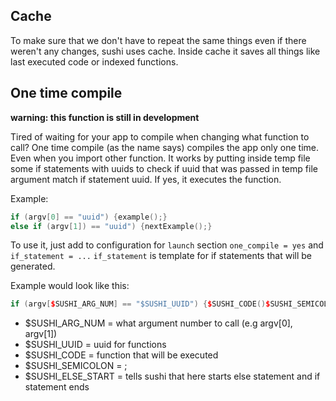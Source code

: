 ## Cache
To make sure that we don't have to repeat the same things even if there weren't any changes, sushi uses cache. Inside cache it saves all things like last executed code or indexed functions.

## One time compile
**warning: this function is still in development**

Tired of waiting for your app to compile when changing what function to call? One time compile (as the name says) compiles the app only one time. Even when you import other function. It works by putting inside temp file some if statements with uuids to check if uuid that was passed in temp file argument match if statement uuid. If yes, it executes the function.

Example:
```cpp
if (argv[0] == "uuid") {example();} 
else if (argv[1]) == "uuid") {nextExample();}
```

To use it, just add to configuration for `launch` section `one_compile = yes` and `if_statement = ...`
`if_statement` is template for if statements that will be generated. 

Example would look like this:
```cpp
if (argv[$SUSHI_ARG_NUM] == "$SUSHI_UUID") {$SUSHI_CODE()$SUSHI_SEMICOLON} $SUSHI_ELSE_START else if (argv[$SUSHI_ARG_NUM] == "$SUSHI_UUID") {$SUSHI_CODE()$SUSHI_SEMICOLON}
```

- $SUSHI_ARG_NUM = what argument number to call (e.g argv[0], argv[1])
- $SUSHI_UUID = uuid for functions
- $SUSHI_CODE = function that will be executed
- $SUSHI_SEMICOLON = ;
- $SUSHI_ELSE_START = tells sushi that here starts else statement and if statement ends